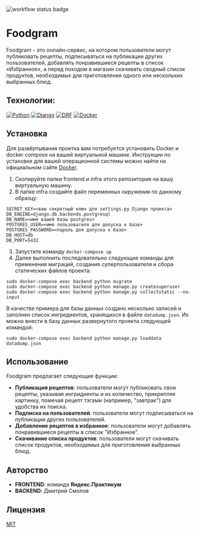 ![workflow status badge][workflow-status-badge]

# Foodgram

Foodgram - это онлайн-сервис, на котором пользователи могут публиковать рецепты, подписываться на публикации других пользователей, добавлять понравившиеся рецепты в список «Избранное», а перед походом в магазин скачивать сводный список продуктов, необходимых для приготовления одного или нескольких выбранных блюд.

## Технологии:

[![Python][Python-badge]][Python-url]
[![Django][Django-badge]][Django-url]
[![DRF][DRF-badge]][DRF-url]
[![Docker][Docker-badge]][Docker-url]

## Установка

Для развёртывания проетка вам потребуется установить Docker и docker compose на вашей виртуальной машине. Инструкции по установке для вашей операционной системы можно найти на официальном сайте [Docker][Docker-url].

1. Скопируйте папки frontend и infra этого репозитория на вашу виртуальную машину.
2. В папке infra создайте файл переменных окружения по данному образцу:
```
SECRET_KEY=<ваш секретный ключ для settings.py Django проекта>
DB_ENGINE=django.db.backends.postgresql
DB_NAME=<имя вашей базы postgres>
POSTGRES_USER=<имя пользователя для допуска к базе>
POSTGRES_PASSWORD=<пароль для допуска к базе>
DB_HOST=db
DB_PORT=5432
```
3. Запустите команду `docker-compose up`
4. Далее выполнить последовательно следующие команды для применения миграций, создания суперпользователя и сбора статических файлов проекта:
```
sudo docker-compose exec backend python migrate
sudo docker-compose exec backend python manage.py createsuperuser
sudo docker-compose exec backend python manage.py collectstatic --no-input
```
В качестве примера для базы данных создано несколько записей и заполнен список ингредиентов, хранящихся в файле `datadump.json`. Их можно внести в базу данных развернутого проекта следующей командой:
```
sudo docker-compose exec backend python manage.py loaddata datadump.json
```

## Использование

Foodgram предлагает следующие функции:

- **Публикация рецептов**: пользователи могут публиковать свои рецепты, указывая ингридиенты и их количество, прикрепляя картинку, помечая рецепт тэгами (например, "завтрак") для удобства их поиска.
- **Подписка на пользователей**: пользователи могут подписываться на публикации других пользователей.
- **Добавление рецептов в избранное**: пользователи могут добавлять понравившиеся рецепты в список "Избранное".
- **Скачивание списка продуктов**: пользователи могут скачивать список продуктов, необходимых для приготовления выбранных блюд.

## Авторство

- **FRONTEND**: команда **Яндекс.Практикум**
- **BACKEND**: Дмитрий Смолов

## Лицензия

[MIT](https://choosealicense.com/licenses/mit/)

<!-- MARKDOWN LINKS & BADGES -->

[workflow-status-badge]: https://github.com/DmitrySmolov/foodgram-project-react/actions/workflows/foodgram_workflow.yml/badge.svg

[Python-url]: https://www.python.org/
[Python-badge]: https://img.shields.io/badge/Python-3776AB?style=for-the-badge&logo=python&logoColor=white

[Django-url]: https://www.djangoproject.com/
[Django-badge]: https://img.shields.io/badge/Django-092E20?style=for-the-badge&logo=django&logoColor=white

[DRF-url]: https://www.django-rest-framework.org/
[DRF-badge]: https://img.shields.io/badge/DRF-80DAEB?style=for-the-badge&logo=django&logoColor=white

[Docker-url]: https://www.docker.com/
[Docker-badge]: https://img.shields.io/badge/Docker-2496ED?style=for-the-badge&logo=docker&logoColor=white
